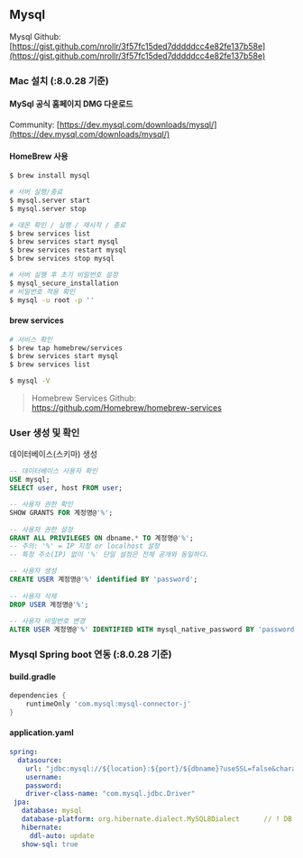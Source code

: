 ## Mysql

Mysql Github: [https://gist.github.com/nrollr/3f57fc15ded7dddddcc4e82fe137b58e](https://gist.github.com/nrollr/3f57fc15ded7dddddcc4e82fe137b58e)

### Mac 설치 (:8.0.28 기준)

#### MySql 공식 홈페이지 DMG 다운로드
Community: [https://dev.mysql.com/downloads/mysql/](https://dev.mysql.com/downloads/mysql/)

#### HomeBrew 사용
```bash
$ brew install mysql

# 서버 실행/종료
$ mysql.server start
$ mysql.server stop

# 데몬 확인 / 실행 / 재시작 / 종료
$ brew services list
$ brew services start mysql
$ brew services restart mysql
$ brew services stop mysql

# 서버 실행 후 초기 비밀번호 설정
$ mysql_secure_installation
# 비밀번호 적용 확인
$ mysql -u root -p ''
```

#### brew services
```bash
# 서비스 확인
$ brew tap homebrew/services
$ brew services start mysql
$ brew services list

$ mysql -V
```
> Homebrew Services Github: https://github.com/Homebrew/homebrew-services


### User 생성 및 확인
데이터베이스(스키마) 생성
```sql
-- 데이터베이스 사용자 확인
USE mysql;
SELECT user, host FROM user;

-- 사용자 권한 확인
SHOW GRANTS FOR 계정명@'%';
    
-- 사용자 권한 설정
GRANT ALL PRIVILEGES ON dbname.* TO 계정명@'%';
-- 주의: '%' = IP 지정 or localhost 설정 
-- 특정 주소(IP) 없이 '%' 단일 설정은 전체 공개와 동일하다.

-- 사용자 생성
CREATE USER 계정명@'%' identified BY 'password';
    
-- 사용자 삭제
DROP USER 계정명@'%';
    
-- 사용자 비밀번호 변경
ALTER USER 계정명@'%' IDENTIFIED WITH mysql_native_password BY 'password';
```

### Mysql Spring boot 연동 (:8.0.28 기준)

#### build.gradle
```groovy
dependencies {
    runtimeOnly 'com.mysql:mysql-connector-j'
}
```

#### application.yaml
```yml
spring:
  datasource:
    url: "jdbc:mysql://${location}:${port}/${dbname}?useSSL=false&characterEncoding=UTF-8&serverTimezone=Asia/Seoul"
    username:
    password:
    driver-class-name: "com.mysql.jdbc.Driver"
 jpa:
   database: mysql
   database-platform: org.hibernate.dialect.MySQL8Dialect      // ! DB 버전별 상이 mysql -V 확인
   hibernate:
     ddl-auto: update
   show-sql: true
```
